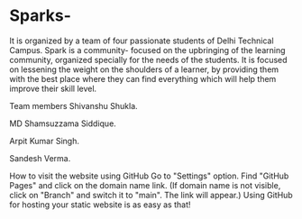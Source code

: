 # Sparks-
It is organized by a team of four passionate students of Delhi Technical Campus.
Spark is a community- focused on the upbringing of the learning community, organized specially for the needs of the students. It is focused on lessening the weight on the shoulders of a learner, by providing them with the best place where they can find everything which will help them improve their skill level.


Team members
Shivanshu Shukla.

MD Shamsuzzama Siddique.

Arpit Kumar Singh.

Sandesh Verma.

How to visit the website using GitHub
Go to "Settings" option.
Find "GitHub Pages" and click on the domain name link. (If domain name is not visible, click on "Branch" and switch it to "main". The link will appear.)
Using GitHub for hosting your static website is as easy as that!
